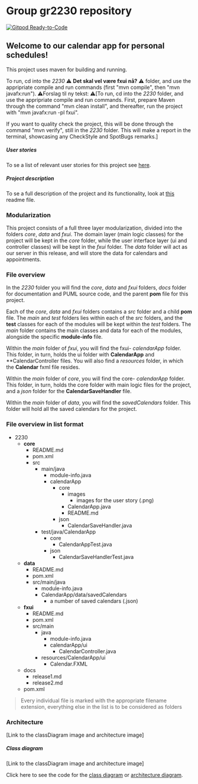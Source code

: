 # Group gr2230 repository 
 
[![Gitpod Ready-to-Code](https://img.shields.io/badge/Gitpod-Ready--to--Code-blue?logo=gitpod)](https://gitpod.stud.ntnu.no/#https://gitlab.stud.idi.ntnu.no/it1901/groups-2022/gr2230/gr2230/-/tree/master/2230/src/main/java.git)


## Welcome to our calendar app for personal schedules!

This project uses maven for building and running.

To run, cd into the *2230* ⚠️ **Det skal vel være fxui nå?** ⚠️ folder, and use the appripriate compile and run commands (first "mvn compile", then "mvn javafx:run").
⚠️Forslag til ny tekst: ⚠️[To run, cd into the *2230* folder, and use the appripriate compile and run commands. First, prepare Maven through the command "mvn clean install", and thereafter, run the project with "mvn javafx:run -pl fxui". 

If you want to quality check the project, this will be done through the command "mvn verify", still in the *2230* folder. This will make a report in the terminal, showcasing any CheckStyle and SpotBugs remarks.]

##### User stories
To se a list of relevant user stories for this project see [here](https://gitlab.stud.idi.ntnu.no/it1901/groups-2022/gr2230/gr2230/-/blob/readmeBranch/2230/userStories.md).

##### Project description 
To se a full description of the project and its functionality, look at [this](https://gitlab.stud.idi.ntnu.no/it1901/groups-2022/gr2230/gr2230/-/blob/readmeBranch/2230/README.md) readme file.


### Modularization

This project consists of a full three layer modularization, divided into the folders *core*, *data* and *fxui*.
The domain layer (main logic classes) for the project will be kept in the *core* folder, while the user interface layer (ui and controller classes) will be kept in the *fxui* folder. 
The *data* folder will act as our server in this release, and will store the data for calendars and appointments.


### File overview

In the *2230* folder you will find the *core*, *data* and *fxui* folders, *docs* folder for documentation and PUML source code, and the parent **pom** file for this project.

Each of the *core*, *data* and *fxui* folders contains a *src* folder and a child **pom** file. The *main* and *test* folders lies within each of the *src* folders, and the **test** classes for each of the modules will be kept within the *test* folders. The *main* folder contains the main classes and data for each of the modules, alongside the specific **module-info** file.

Within the *main* folder of *fxui*, you will find the fxui- *calendarApp* folder. This folder, in turn, holds the ui folder with **CalendarApp** and **CalendarController files. You will also find a *resources* folder, in which the **Calendar** fxml file resides. 

Within the *main* folder of *core*, you will find the core- *calendarApp* folder. This folder, in turn, holds the core folder with main logic files for the project, and a *json* folder for the **CalendarSaveHandler** file. 

Within the *main* folder of *data*, you will find the *savedCalendars* folder. This folder will hold all the saved calendars for the project. 


### File overview in list format

- 2230
    - **core**
        - README.md
        - pom.xml
        - src
            - main/java
                - module-info.java
                - calendarApp
                    - core
                        - images
                            - images for the user story (.png)
                        - CalendarApp.java
                        - README.md
                    - json
                        - CalendarSaveHandler.java
            - test/java/CalendarApp
                - core
                    - CalendarAppTest.java
                - json
                    - CalendarSaveHandlerTest.java
    - **data**
        - README.md
        - pom.xml
        - src/main/java
            - module-info.java
            - CalendarApp/data/savedCalendars
                - a number of saved calendars (.json)
    - **fxui**
        - README.md
        - pom.xml
        - src/main
            - java
                - module-info.java
                - calendarApp/ui
                    - CalendarController.java
            - resources/CalendarApp/ui
                - Calendar.FXML
    - docs
        - release1.md
        - release2.md
    - pom.xml

> Every individual file is marked with the appropriate filename extension, everything else in the list is to be considered as folders


### Architecture
[Link to the classDiagram image and architecture image]

##### Class diagram
[Link to the classDiagram image and architecture image]

Click here to see the code for the [class diagram]() or [architecture diagram]().

